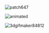 ![patch647](https://github.com/vielhuber/vielhuber/assets/3183737/51a4f6ac-fb16-4f7c-965b-7f9952c1f579)


![animated](https://github.com/user-attachments/assets/068540e9-76c1-4521-aa67-26defb698488)


![3dgifmaker84812](https://github.com/user-attachments/assets/205434c6-1afd-4604-a6c3-481f26f276bd)
